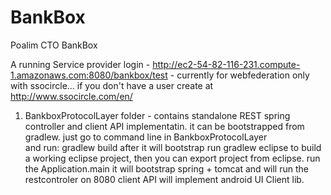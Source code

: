 BankBox
=======

Poalim CTO BankBox




A running Service provider login - http://ec2-54-82-116-231.compute-1.amazonaws.com:8080/bankbox/test - currently for webfederation only with ssocircle... if you don't have a user create at
http://www.ssocircle.com/en/ 



1) BankboxProtocolLayer folder - contains standalone REST spring controller and client API implementatin. 
it can be bootstrapped from gradlew. just go to command line in BankboxProtocolLayer\
and run:  gradlew build
after it will bootstrap run gradlew eclipse to build a working eclipse project, then you can export project from eclipse.
run the Application.main it will bootstrap spring + tomcat and will run the restcontroler on 8080
client API will implement android UI Client lib. 








